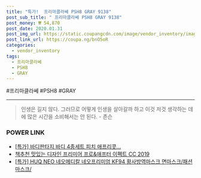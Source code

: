```yaml
--- 
title: "특가!  프리마클라쎄 PSH8 GRAY 9138" 
post_sub_title: " 프리마클라쎄 PSH8 GRAY 9138" 
post_money: ₩ 54,870 
post_date: 2020.01.31 
post_img_url: https://static.coupangcdn.com/image/vendor_inventory/images/2018/11/06/17/3/26fd7f34-8bd6-4458-bc21-415b76edc1a9.jpg 
post_link_url: https://coupa.ng/bnO5oR 
categories: 
  - vendor_inventory 
tags: 
  - 프리마클라쎄 
  - PSH8 
  - GRAY 
--- 
```

  #프리마클라쎄 #PSH8 #GRAY 
<hr> 

> 인생은 길지 않다. 그러므로 어떻게 인생을 살아갈까 하고 이것 저것 생각하는 데에 많은 시간을 소비해서는 안 된다. - 존슨 


### POWER LINK

* <a href="https://blog.naver.com/santokki14/221792268088" target="_blank">[특가] 바디판타지 바디 4종세트 피치 애프리콧...</a>
* <a href="https://blog.naver.com/fasyy4321/221785591464" target="_blank">책추천 맛있는 디자인 프리미어 프로&애프터 이펙트 CC 2019</a>
* <a href="https://blog.naver.com/sakai111/221792071979" target="_blank">[특가] HUQ NEO 네오메디칼 네오프리미엄 KF94 황사방역마스크 면마스크/패션마스크/</a>

